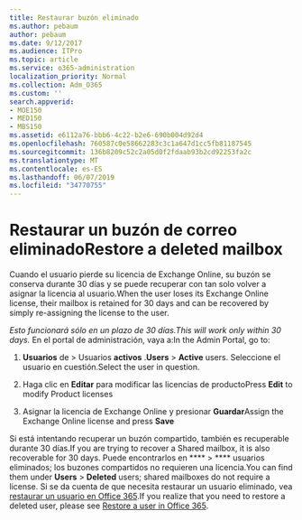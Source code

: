 ```yaml
---
title: Restaurar buzón eliminado
ms.author: pebaum
author: pebaum
ms.date: 9/12/2017
ms.audience: ITPro
ms.topic: article
ms.service: o365-administration
localization_priority: Normal
ms.collection: Adm_O365
ms.custom: ''
search.appverid:
- MOE150
- MED150
- MBS150
ms.assetid: e6112a76-bbb6-4c22-b2e6-690b004d92d4
ms.openlocfilehash: 760587c0e58662283c3c1a647d1cc5fb81187545
ms.sourcegitcommit: 136b8209c52c2a05d0f2fdaab93b2cd92253fa2c
ms.translationtype: MT
ms.contentlocale: es-ES
ms.lasthandoff: 06/07/2019
ms.locfileid: "34770755"
---
```

# <a name="restore-a-deleted-mailbox"></a><span data-ttu-id="1153b-102">Restaurar un buzón de correo eliminado</span><span class="sxs-lookup"><span data-stu-id="1153b-102">Restore a deleted mailbox</span></span>

<span data-ttu-id="1153b-103">Cuando el usuario pierde su licencia de Exchange Online, su buzón se conserva durante 30 días y se puede recuperar con tan solo volver a asignar la licencia al usuario.</span><span class="sxs-lookup"><span data-stu-id="1153b-103">When the user loses its Exchange Online license, their mailbox is retained for 30 days and can be recovered by simply re-assigning the license to the user.</span></span>
  
 <span data-ttu-id="1153b-104">*Esto funcionará sólo en un plazo de 30 días.*</span><span class="sxs-lookup"><span data-stu-id="1153b-104">*This will work only within 30 days.*</span></span>  <span data-ttu-id="1153b-105">En el portal de administración, vaya a:</span><span class="sxs-lookup"><span data-stu-id="1153b-105">In the Admin Portal, go to:</span></span> 
  
1. <span data-ttu-id="1153b-106">**Usuarios** de \> Usuarios **activos** .</span><span class="sxs-lookup"><span data-stu-id="1153b-106">**Users** \> **Active** users.</span></span> <span data-ttu-id="1153b-107">Seleccione el usuario en cuestión.</span><span class="sxs-lookup"><span data-stu-id="1153b-107">Select the user in question.</span></span> 
    
2. <span data-ttu-id="1153b-108">Haga clic en **Editar** para modificar las licencias de producto</span><span class="sxs-lookup"><span data-stu-id="1153b-108">Press **Edit** to modify Product licenses</span></span> 
    
3. <span data-ttu-id="1153b-109">Asignar la licencia de Exchange Online y presionar **Guardar**</span><span class="sxs-lookup"><span data-stu-id="1153b-109">Assign the Exchange Online license and press **Save**</span></span>
    
<span data-ttu-id="1153b-110">Si está intentando recuperar un buzón compartido, también es recuperable durante 30 días.</span><span class="sxs-lookup"><span data-stu-id="1153b-110">If you are trying to recover a Shared mailbox, it is also recoverable for 30 days.</span></span> <span data-ttu-id="1153b-111">Puede encontrarlos en \*\*\*\* \> \*\*\*\* usuarios eliminados; los buzones compartidos no requieren una licencia.</span><span class="sxs-lookup"><span data-stu-id="1153b-111">You can find them under **Users** \> **Deleted** users; shared mailboxes do not require a license.</span></span> <span data-ttu-id="1153b-112">Si se da cuenta de que necesita restaurar un usuario eliminado, vea [restaurar un usuario en Office 365](https://docs.microsoft.com/office365/admin/add-users/restore-user).</span><span class="sxs-lookup"><span data-stu-id="1153b-112">If you realize that you need to restore a deleted user, please see [Restore a user in Office 365](https://docs.microsoft.com/office365/admin/add-users/restore-user).</span></span>
  

